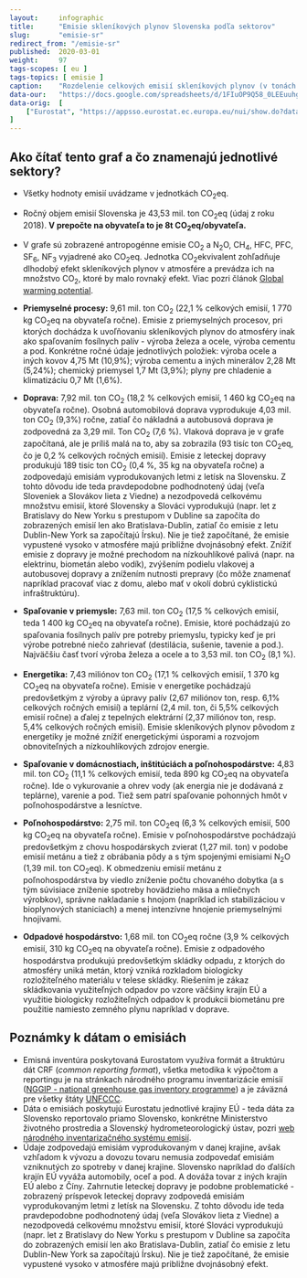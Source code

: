 ```yaml
---
layout:     infographic
title:      "Emisie skleníkových plynov Slovenska podľa sektorov"
slug:       "emisie-sr"
redirect_from: "/emisie-sr"
published:  2020-03-01
weight:     97
tags-scopes: [ eu ]
tags-topics: [ emisie ]
caption:    "Rozdelenie celkových emisií skleníkových plynov (v tonách CO2<sub>2</sub> ekvivalentu) na Slovensku za v jednotlivých sektoroch za rok 2018. Ročný objem emisií Slovenska je 43,53 mil. ton. V prepočte na obyvateľa to je 8t CO2<sub>2</sub> eq na obyvateľa."
data-our:   "https://docs.google.com/spreadsheets/d/1FIuOP9Q58_0LEEuuhggXpuAnvRcs13e8H1buZKWJB3Y/edit?usp=sharing"
data-orig:  [
    ["Eurostat", "https://appsso.eurostat.ec.europa.eu/nui/show.do?dataset=env_air_gge&lang=en"]
]
---
```


## Ako čítať tento graf a čo znamenajú jednotlivé sektory?

* Všetky hodnoty emisií uvádzame v jednotkách <glossary id="co2eq">CO<sub>2</sub>eq</glossary>.
* Ročný objem emisií Slovenska je 43,53 mil. ton CO<sub>2</sub>eq (údaj z roku 2018). __V prepočte na obyvateľa to je 8t CO<sub>2</sub>eq/obyvateľa.__
* V grafe sú zobrazené <glossary id="antropogennesklenikoveplyny">antropogénne emisie</glossary> CO<sub>2</sub> a N<sub>2</sub>O, CH<sub>4</sub>, HFC, PFC, SF<sub>6</sub>, NF<sub>3</sub> vyjadrené ako <glossary id="co2eq">CO<sub>2</sub>eq</glossary>. Jednotka CO<sub>2</sub>ekvivalent zohľadňuje dlhodobý efekt skleníkových plynov v atmosfére a prevádza ich na množstvo CO<sub>2</sub>, ktoré by malo rovnaký efekt. Viac pozri článok [Global warming potential](https://en.wikipedia.org/wiki/Global_warming_potential).
* __Priemyselné procesy:__ 9,61 mil. ton CO<sub>2</sub> (22,1 % celkových emisií, 1 770 kg CO<sub>2</sub>eq na obyvateľa ročne). Emisie z priemyselných procesov, pri ktorých dochádza k uvoľňovaniu skleníkových plynov do atmosféry inak ako spaľovaním fosílnych palív - výroba železa a ocele, výroba cementu a pod. Konkrétne ročné údaje jednotlivých položiek: výroba ocele a iných kovov 4,75 Mt (10,9%); výroba cementu a iných minerálov 2,28 Mt (5,24%); chemický priemysel 1,7 Mt (3,9%); plyny pre chladenie a klimatizáciu 0,7 Mt (1,6%).
* __Doprava:__ 7,92 mil. ton CO<sub>2</sub> (18,2 % celkových emisií, 1 460 kg CO<sub>2</sub>eq na obyvateľa ročne). Osobná automobilová doprava vyprodukuje 4,03 mil. ton CO<sub>2</sub> (9,3%) ročne, zatiaľ čo nákladná a autobusová doprava je zodpovedná za 3,29 mil. Ton CO<sub>2</sub> (7,6 %). Vlaková doprava je v grafe započítaná, ale je príliš malá na to, aby sa zobrazila (93 tisíc ton CO<sub>2</sub>eq, čo je 0,2 % celkových ročných emisií). Emisie z leteckej dopravy produkujú 189 tisíc ton CO<sub>2</sub> (0,4 %, 35 kg na obyvateľa ročne) a zodpovedajú emisiám vyprodukovaných letmi z letísk na Slovensku. Z tohto dôvodu ide teda pravdepodobne podhodnotený údaj (veľa Sloveniek a Slovákov lieta z Viedne) a nezodpovedá celkovému množstvu emisií, ktoré Slovensky a Slováci vyprodukujú (napr. let z Bratislavy do New Yorku s prestupom v Dubline sa započíta do zobrazených emisií len ako Bratislava-Dublin, zatiaľ čo emisie z letu Dublin-New York sa započítajú Írsku). Nie je tiež započítané, že emisie vypustené vysoko v atmosfére majú približne dvojnásobný efekt. Znížiť emisie z dopravy je možné prechodom na nízkouhlíkové palivá (napr. na elektrinu, biometán alebo vodík), zvýšením podielu vlakovej a autobusovej dopravy a znížením nutnosti prepravy (čo môže znamenať napríklad pracovať viac z domu, alebo mať v okolí dobrú cyklistickú infraštruktúru).

* __Spaľovanie v priemysle:__ 7,63 mil. ton CO<sub>2</sub> (17,5 % celkových emisií, teda 1 400 kg CO<sub>2</sub>eq na obyvateľa ročne). Emisie, ktoré pochádzajú zo spaľovania fosílnych palív pre potreby priemyslu, typicky keď je pri výrobe potrebné niečo zahrievať (destilácia, sušenie, tavenie a pod.). Najväčšiu časť tvorí výroba železa a ocele a to 3,53 mil. ton CO<sub>2</sub> (8,1 %).
* __Energetika:__ 7,43 miliónov ton CO<sub>2</sub> (17,1 % celkových emisií, 1 370 kg CO<sub>2</sub>eq na obyvateľa ročne). Emisie v energetike pochádzajú predovšetkým z výroby a úpravy palív (2,67 miliónov ton, resp. 6,1% celkových ročných emisií) a teplární (2,4 mil. ton, či 5,5% celkových emisií ročne) a ďalej z tepelných elektrární (2,37 miliónov ton, resp. 5,4% celkových ročných emisií). Emisie skleníkových plynov pôvodom z energetiky je možné znížiť energetickými úsporami a rozvojom obnoviteľných a nízkouhlíkových zdrojov energie.
* __Spaľovanie v domácnostiach, inštitúciách a poľnohospodárstve:__ 4,83 mil. ton CO<sub>2</sub> (11,1 % celkových emisií, teda 890 kg CO<sub>2</sub>eq na obyvateľa ročne). Ide o vykurovanie a ohrev vody (ak energia nie je dodávaná z teplárne), varenie a pod. Tiež sem patrí spaľovanie pohonných hmôt v poľnohospodárstve a lesníctve.
* __Poľnohospodárstvo:__ 2,75 mil. ton CO<sub>2</sub>eq (6,3 % celkových emisií, 500 kg CO<sub>2</sub>eq na obyvateľa ročne). Emisie v poľnohospodárstve pochádzajú predovšetkým z chovu hospodárskych zvierat (1,27 mil. ton) v podobe emisií  metánu a tiež z obrábania pôdy a s tým spojenými emisiami N<sub>2</sub>O (1,39 mil. ton CO<sub>2</sub>eq). K obmedzeniu emisií metánu z poľnohospodárstva by viedlo zníženie počtu chovaného dobytka (a s tým súvisiace zníženie spotreby hovädzieho mäsa a mliečnych výrobkov), správne nakladanie s hnojom (napríklad ich stabilizáciou v bioplynových staniciach) a menej intenzívne hnojenie priemyselnými hnojivami.
* __Odpadové hospodárstvo:__ 1,68 mil. ton CO<sub>2</sub>eq ročne (3,9 % celkových emisií, 310 kg CO<sub>2</sub>eq na obyvateľa ročne). Emisie z odpadového hospodárstva produkujú predovšetkým skládky odpadu, z ktorých do atmosféry uniká metán, ktorý vzniká rozkladom biologicky rozložiteľného materiálu v telese skládky. Riešením je zákaz skládkovania využiteľných odpadov po vzore väčšiny krajín EÚ a využitie biologicky rozložiteľných odpadov k produkcii biometánu pre použitie namiesto zemného plynu napríklad v doprave.

## Poznámky k dátam o emisiách

* Emisná inventúra poskytovaná Eurostatom využíva formát a štruktúru dát CRF (*common reporting format*), všetka metodika k výpočtom a reportingu je na stránkach národného programu inventarizácie emisií ([NGGIP - national greenhouse gas inventory programme](https://www.ipcc-nggip.iges.or.jp/)) a je záväzná pre všetky štáty [UNFCCC](https://cs.wikipedia.org/wiki/R%C3%A1mcov%C3%A1_%C3%BAmluva_OSN_o_zm%C4%9Bn%C4%9B_klimatu).
* Dáta o emisiách poskytujú Eurostatu jednotlivé krajiny EÚ - teda dáta za Slovensko reportovalo priamo Slovensko, konkrétne Ministerstvo životného prostredia a Slovenský hydrometeorologický ústav, pozri [web národného inventarizačného systému emisií](https://ghg-inventory.shmu.sk/main.php).
* Údaje zodpovedajú emisiám vyprodukovaným v danej krajine, avšak vzhľadom k vývozu a dovozu tovaru nemusia zodpovedať emisiám vzniknutých zo spotreby v danej krajine. Slovensko napríklad do ďalších krajín EÚ vyváža automobily, oceľ a pod. A dováža tovar z iných krajín EÚ alebo z Číny. Zahrnutie leteckej dopravy je podobne problematické - zobrazený príspevok leteckej dopravy zodpovedá emisiám vyprodukovaným letmi z letísk na Slovensku. Z tohto dôvodu ide teda pravdepodobne podhodnotený údaj (veľa Slovákov lieta z Viedne) a nezodpovedá celkovému množstvu emisií, ktoré Slováci vyprodukujú (napr. let z Bratislavy do New Yorku s prestupom v Dubline sa započíta do zobrazených emisií len ako Bratislava-Dublin, zatiaľ čo emisie z letu Dublin-New York sa započítajú Írsku). Nie je tiež započítané, že emisie vypustené vysoko v atmosfére majú približne dvojnásobný efekt.
